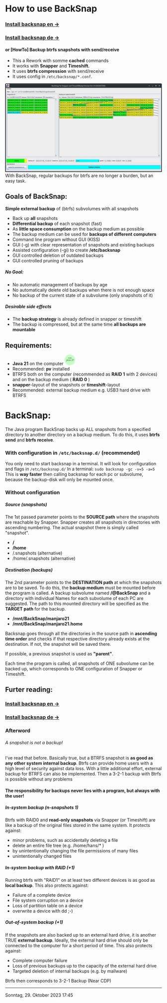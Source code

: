 # How to use BackSnap

### [Install backsnap en ->](./gallery/install_en.md)
### [Install backsnap de ->](./gallery/install_de.md)

#### or [HowTo] Backup btrfs snapshots with send/receive

* This a Rework with somme **cached** commands
* It works with **Snapper** and **Timeshift.**
* It uses **btrfs compression** with send/receive 
* It uses config in `/etc/backsnap/*.conf`.

![BackSnap in action](./gallery/timeshift.png  "BackSnap gui")
With BackSnap, regular backups for btrfs are no longer a burden, but an easy task.

## Goals of BackSnap:
**Simple external backup** of (btrfs) subvolumes with all snapshots

* Back up **all** snapshots
* **Differential backup** of each snapshot (fast)
* As **little space consumption** on the backup medium as possible
* The backup medium can be used for **backups of different computers**
* Command line program without GUI (KISS)
* GUI (-g) with clear representation of snapshots and existing backups
* Assisted configuration (-gi) to create **/etc/backsnap**
* GUI controlled deletion of outdated backups
* GUI controlled pruning of backups

##### No Goal:
* No automatic management of backups by age
* No automatically delete old backups when there is not enough space
* No backup of the current state of a subvolume (only snapshots of it)

##### Desirable side effects
* The **backup strategy** is already defined in snapper or timeshift
* The backup is compressed, but at the same time **all backups are mountable**

## Requirements:
* **Java 21** on the computer <img src="gallery/needsJava21.png" width=7% height=7%>
* Recommended: **pv** installed
* BTRFS both on the computer (recommended as **RAID 1** with 2 devices) and on the backup medium ( **RAID 0** )
* **snapper**-layout of the snapshots or **timeshift**-layout
* Recommended: external backup medium e.g. USB3 hard drive with BTRFS

# BackSnap:
The Java program BackSnap backs up ALL snapshots from a specified directory to another directory on a backup medium. 
To do this, it uses **btrfs send** and **btrfs receive**.

### With configuration in `/etc/backsnap.d/` (recommendet)
You only need to start backsnap in a terminal. It will look for configuration and flags in `/etc/backsnap.d/` 
In a terminal: `sudo backsnap -gc -v=5 -a=5` 
This is **way faster** then calling backsnap for each pc or subvolume, because the backup-disk will only be mounted once.

### Without configuration
##### Source (snapshots)
The 1st passed parameter points to the **SOURCE path** where the snapshots are reachable by Snapper. Snapper creates all snapshots in directories with ascending numbering. The actual snapshot there is simply called "snapshot".

* **/**
* **/home**
* /.snapshots (alternative)
* /home/.snapshots (alternative)

##### Destination (backups)
The 2nd parameter points to the **DESTINATION path** at which the snapshots are to be saved. To do this, the **backup medium** must be mounted before the program is called. A backup subvolume named **/@BackSnap** and a directory with individual Names for each subvolume of each PC are suggested. The path to this mounted directory will be specified as the **TARGET path** for the backup.

* **/mnt/BackSnap/manjaro21**
* **/mnt/BackSnap/manjaro21.home** 

Backsnap goes through all the directories in the source path in **ascending time order** and checks if that respective directory already exists at the destination. If not, the snapshot will be saved there. 

If possible, a previous snapshot is used as **"parent"**.

Each time the program is called, all snapshots of ONE subvolume can be backed up, which corresponds to ONE configuration of Snapper or Timeshift.

## Furter reading:
### [Install backsnap en ->](./gallery/install_en.md)
### [Install backsnap de ->](./gallery/install_de)


### Afterword
###### A snapshot is not a backup!

I've read that before. Basically true, but a BTRFS snapshot is **as good as any other system internal backup**.
Btrfs can provide home users with a high level of security against data loss.
With a little additional effort, external backup for BTRFS can also be implemented. Then a 3-2-1 backup with Btrfs is possible without any problems

#### The responsibility for backups never lies with a program, but always with the user!

##### In-system backup (n-snapshots 1)
Btrfs with RAID0 and **read-only snapshots** via Snapper (or Timeshift) are like a backup of the original files stored in the same system. It protects against:
* minor problems, such as accidentally deleting a file
* delete an entire file tree (e.g. /home/hans/* )
* by unintentionally changing the file permissions of many files
* unintentionally changed files

##### In-system backup with RAID (+1)
Running btrfs with "RAID1" on at least two different devices is as good as **local backup**.
This also protects against:
* Failure of a complete device
* File system corruption on a device
* Loss of partition table on a device
* overwrite a device with dd ;-)

##### Out-of-system backup (+1)
If the snapshots are also backed up to an external hard drive, it is another TRUE **external backup**.
Ideally, the external hard drive should only be connected to the computer for a short period of time. This also protects against:
* Complete computer failure
* Loss of previous backups up to the capacity of the external hard drive
* Targeted deletion of internal backups (e.g. by mallware)

Btrfs then corresponds to 3-2-1 Backup (Near CDP)

----

Sonntag, 29. Oktober 2023 17:45 
